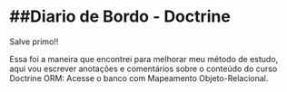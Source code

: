 
<h1> ##Diario de Bordo - Doctrine </h1>
                                   

Salve primo!!

Essa foi a maneira que encontrei para melhorar meu método de estudo, 
aqui vou escrever anotações e comentários sobre o conteúdo do curso 
Doctrine ORM: Acesse o banco com Mapeamento Objeto-Relacional.
